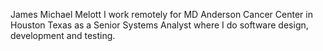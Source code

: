 James Michael Melott
I work remotely for MD Anderson Cancer Center in Houston Texas as a Senior Systems Analyst where I do software design, development and testing.

<div id="embedded-container">
  <object type="text/html" data="https://tcga.ngchm.net/" width="100%" height="400px"></object>
</div>
